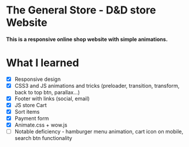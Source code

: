 # The General Store - D&D store Website
#### This is a responsive online shop website with simple animations.

# What I learned

 * [x] Responsive design
 * [x] CSS3 and JS animations and tricks (preloader, transition, transform, back to top btn, parallax...)
 * [x] Footer with links (social, email)
 * [x] JS store Cart
 * [x] Sort items
 * [x] Payment form
 * [x] Animate.css + wow.js
 * [ ] Notable deficiency - hamburger menu animation, cart icon on mobile, search btn functionality

